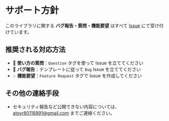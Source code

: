 # サポート方針

このライブラリに関する **バグ報告・質問・機能要望** はすべて [Issue](../../issues) にて受け付けています。

## 推奨される対応方法

- 💬 **使い方の質問**：`Question` タグを使って Issue を立ててください
- 🐞 **バグ報告**：テンプレートに従って `Bug` Issue を立ててください
- 💡 **機能要望**：`Feature Request` タグで Issue を作成してください

## その他の連絡手段

- セキュリティ報告など公開できない内容については、[atoyr80118891@gmail.com](mailto:atoyr80118891@gmail.com) までご連絡ください。

